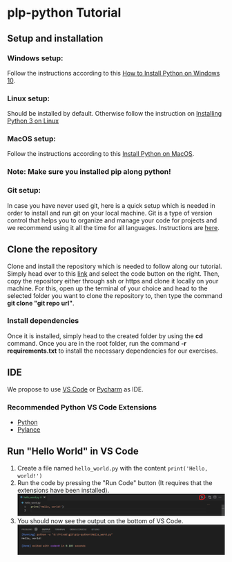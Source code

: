 # plp-python Tutorial


## Setup and installation

### Windows setup:
 Follow the instructions according to this [How to Install Python on Windows 10](https://www.digitalocean.com/community/tutorials/install-python-windows-10).

### Linux setup:
Should be installed by default. Otherwise follow the instruction on [Installing Python 3 on Linux](https://docs.python-guide.org/starting/install3/linux/)
### MacOS setup:
Follow the instructions according to this [Install Python on MacOS](https://www.jcchouinard.com/install-python-on-macos/#:~:text=The%20best%20place%20to%20install,to%20start%20the%20Python%20installer.). 

### Note: Make sure you installed pip along python!

### Git setup:
In case you have never used git, here is a quick setup which is needed in order to install and run git on your local machine. Git is a type of version control that helps you to organize and manage your code for projects and we recommend using it all the time for all languages. Instructions are [here](https://git-scm.com/book/en/v2/Getting-Started-Installing-Git).

## Clone the repository
Clone and install the repository which is needed to follow along our tutorial. Simply head over to this [link](https://github.com/Chreggii/plp-python) and select the code button on the right. Then, copy the repository either through ssh or https and clone it locally on your machine. For this, open up the terminal of your choice and head to the selected folder you want to clone the repository to, then type the command **git clone "git repo url"**. 


### Install dependencies
Once it is installed, simply head to the created folder by using the **cd** command.
Once you are in the root folder, run the command **-r requirements.txt** to install the necessary dependencies for our exercises. 


## IDE
We propose to use [VS Code](https://code.visualstudio.com/) or [Pycharm](https://www.jetbrains.com/de-de/pycharm/) as IDE.

### Recommended Python VS Code Extensions
- [Python](https://marketplace.visualstudio.com/items?itemName=ms-python.python)
- [Pylance](https://marketplace.visualstudio.com/items?itemName=ms-python.vscode-pylance)


## Run "Hello World" in VS Code

1. Create a file named `hello_world.py` with the content `print('Hello, world!')`
2. Run the code by pressing the "Run Code" button (It requires that the extensions have been installed). ![Run Button](assets/vs_code_run_button.png)
3. You should now see the output on the bottom of VS Code. ![Output](assets/vs_code_output.png)

